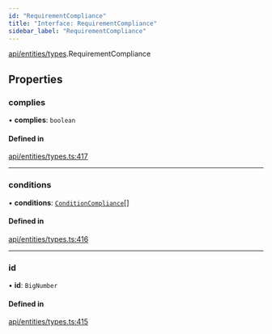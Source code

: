 ```yaml
---
id: "RequirementCompliance"
title: "Interface: RequirementCompliance"
sidebar_label: "RequirementCompliance"
---
```


[api/entities/types](../../../../../modules/API/Entities/Types/Types.md).RequirementCompliance

## Properties

### complies

• **complies**: `boolean`

#### Defined in

[api/entities/types.ts:417](https://github.com/PolymeshAssociation/polymesh-sdk/blob/3cc570ade/src/api/entities/types.ts#L417)

___

### conditions

• **conditions**: [`ConditionCompliance`](../ConditionCompliance/ConditionCompliance.md)[]

#### Defined in

[api/entities/types.ts:416](https://github.com/PolymeshAssociation/polymesh-sdk/blob/3cc570ade/src/api/entities/types.ts#L416)

___

### id

• **id**: `BigNumber`

#### Defined in

[api/entities/types.ts:415](https://github.com/PolymeshAssociation/polymesh-sdk/blob/3cc570ade/src/api/entities/types.ts#L415)
